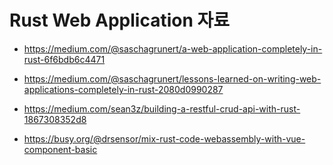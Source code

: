 # Rust Web Application 자료

- https://medium.com/@saschagrunert/a-web-application-completely-in-rust-6f6bdb6c4471
- https://medium.com/@saschagrunert/lessons-learned-on-writing-web-applications-completely-in-rust-2080d0990287
- https://medium.com/sean3z/building-a-restful-crud-api-with-rust-1867308352d8

- https://busy.org/@drsensor/mix-rust-code-webassembly-with-vue-component-basic
